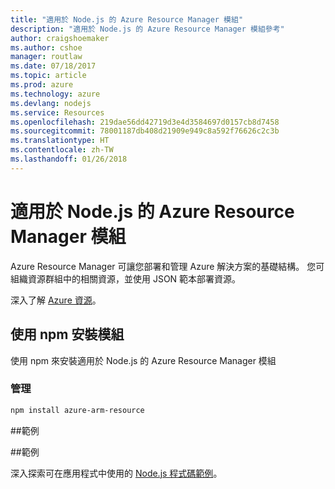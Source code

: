 ```yaml
---
title: "適用於 Node.js 的 Azure Resource Manager 模組"
description: "適用於 Node.js 的 Azure Resource Manager 模組參考"
author: craigshoemaker
ms.author: cshoe
manager: routlaw
ms.date: 07/18/2017
ms.topic: article
ms.prod: azure
ms.technology: azure
ms.devlang: nodejs
ms.service: Resources
ms.openlocfilehash: 219dae56dd42719d3e4d3584697d0157cb8d7458
ms.sourcegitcommit: 78001187db408d21909e949c8a592f76626c2c3b
ms.translationtype: HT
ms.contentlocale: zh-TW
ms.lasthandoff: 01/26/2018
---
```

# <a name="azure-resource-modules-for-nodejs"></a>適用於 Node.js 的 Azure Resource Manager 模組

Azure Resource Manager 可讓您部署和管理 Azure 解決方案的基礎結構。 您可組織資源群組中的相關資源，並使用 JSON 範本部署資源。

深入了解 [Azure 資源](https://docs.microsoft.com/azure/azure-resource-manager/)。

## <a name="install-the-modules-with-npm"></a>使用 npm 安裝模組

使用 npm 來安裝適用於 Node.js 的 Azure Resource Manager 模組

### <a name="management"></a>管理

```bash
npm install azure-arm-resource
```

##<a name="example"></a>範例

##<a name="samples"></a>範例

深入探索可在應用程式中使用的 [Node.js 程式碼範例](https://azure.microsoft.com/resources/samples/?platform=nodejs)。